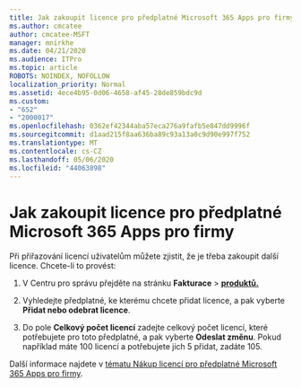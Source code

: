 ```yaml
---
title: Jak zakoupit licence pro předplatné Microsoft 365 Apps pro firmy
ms.author: cmcatee
author: cmcatee-MSFT
manager: mnirkhe
ms.date: 04/21/2020
ms.audience: ITPro
ms.topic: article
ROBOTS: NOINDEX, NOFOLLOW
localization_priority: Normal
ms.assetid: 4ece4b95-0d06-4658-af45-28de859bdc9d
ms.custom:
- "652"
- "2000017"
ms.openlocfilehash: 0362ef42344aba57eca276a9fafb5e847dd9996f
ms.sourcegitcommit: d1aad215f8aa636ba89c93a13a0c9d90e997f752
ms.translationtype: MT
ms.contentlocale: cs-CZ
ms.lasthandoff: 05/06/2020
ms.locfileid: "44063898"
---
```

# <a name="how-to-buy-licenses-for-your-microsoft-365-apps-for-business-subscription"></a>Jak zakoupit licence pro předplatné Microsoft 365 Apps pro firmy

Při přiřazování licencí uživatelům můžete zjistit, že je třeba zakoupit další licence. Chcete-li to provést:
  
1. V Centru pro správu přejděte na stránku **Fakturace** \> **[produktů.](https://go.microsoft.com/fwlink/p/?linkid=842054)**

2. Vyhledejte předplatné, ke kterému chcete přidat licence, a pak vyberte **Přidat nebo odebrat licence**.

3. Do pole **Celkový počet licencí** zadejte celkový počet licencí, které potřebujete pro toto předplatné, a pak vyberte **Odeslat změnu**. Pokud například máte 100 licencí a potřebujete jich 5 přidat, zadáte 105.

Další informace najdete v [tématu Nákup licencí pro předplatné Microsoft 365 Apps pro firmy](https://docs.microsoft.com/office365/admin/subscriptions-and-billing/buy-licenses).